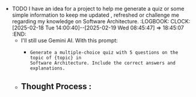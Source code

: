 - TODO I have an idea for a project to help me generate a quiz or some simple information to keep me updated , refreshed or challenge me regarding my knowledge on Software Architecture.
  :LOGBOOK:
  CLOCK: [2025-02-18 Tue 14:00:40]--[2025-02-19 Wed 08:45:47] =>  18:45:07
  :END:
	- I'll still use Gemini AI. With this prompt:
		- ```apl
		  Generate a multiple-choice quiz with 5 questions on the topic of {topic} in 
		  Software Architecture. Include the correct answers and explanations.
		  ```
	- Thought Process :
		-